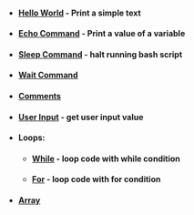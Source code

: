 - #### [Hello World](https://github.com/G4NST3/Bash_Script/blob/main/bash_scripts/hello_world.sh) - Print a simple text
- #### [Echo Command](https://github.com/G4NST3/Bash_Script/blob/main/bash_scripts/echo.sh) - Print a value of a variable
- #### [Sleep Command](https://github.com/G4NST3/Bash_Script/blob/main/bash_scripts/3-sleep.sh) - halt running bash script
- #### [Wait Command](https://github.com/G4NST3/Bash_Script/blob/main/bash_scripts/wait.sh)
- #### [Comments](https://github.com/G4NST3/Bash_Script/blob/main/bash_scripts/comments.sh)
- #### [User Input](https://github.com/G4NST3/Bash_Script/blob/main/bash_scripts/user_input.sh) - get user input value
- #### Loops:
  - #### [While](https://github.com/G4NST3/Bash_Script/blob/main/bash_scripts/while.sh) - loop code with while condition
  - #### [For](https://github.com/G4NST3/Bash_Script/blob/main/bash_scripts/for.sh) - loop code with for condition
- #### [Array](https://github.com/G4NST3/Bash_Script/blob/main/bash_scripts/array.sh)
